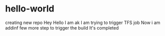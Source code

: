 # hello-world
creating new repo
Hey Hello 
I am ak
I am trying to trigger TFS job
Now i am addinf few more step to trigger the build
It's completed
